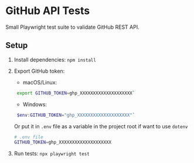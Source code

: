 # GitHub API Tests

Small Playwright test suite to validate GitHub REST API.

## Setup
1. Install dependencies: `npm install`
2. Export GitHub token:
   - macOS/Linux:
   ```bash
    export GITHUB_TOKEN=ghp_XXXXXXXXXXXXXXXXXXXX`
   ```
   - Windows:
   ```powershell
    $env:GITHUB_TOKEN="ghp_XXXXXXXXXXXXXXXXXXXX"`
   ```
   
   Or put it in `.env` file as a variable in the project root if want to use `dotenv`
   ```sh
   # .env file
   GITHUB_TOKEN=ghp_XXXXXXXXXXXXXXXXXXXX
   ```
3. Run tests: `npx playwright test`

